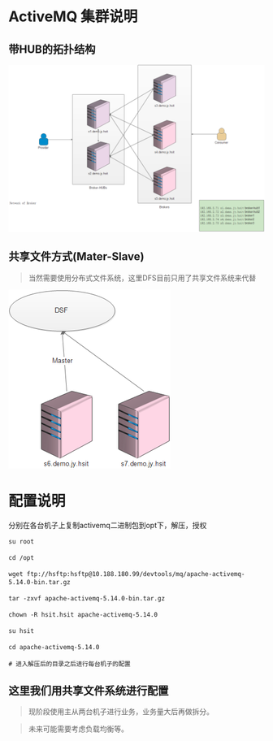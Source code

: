 # ActiveMQ 集群说明

## 带HUB的拓扑结构

![](/cn/install/images/activemq_network_or_broker.png)

## 共享文件方式(Mater-Slave)

> 当然需要使用分布式文件系统，这里DFS目前只用了共享文件系统来代替

![](/cn/install/images/activemq_shared_file_system_master_slave.png)

# 配置说明

分别在各台机子上复制activemq二进制包到opt下，解压，授权

```
su root

cd /opt

wget ftp://hsftp:hsftp@10.188.180.99/devtools/mq/apache-activemq-5.14.0-bin.tar.gz

tar -zxvf apache-activemq-5.14.0-bin.tar.gz

chown -R hsit.hsit apache-activemq-5.14.0

su hsit

cd apache-activemq-5.14.0

# 进入解压后的目录之后进行每台机子的配置

```

## 这里我们用共享文件系统进行配置

> 现阶段使用主从两台机子进行业务，业务量大后再做拆分。

> 未来可能需要考虑负载均衡等。

